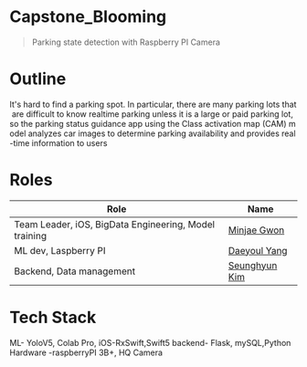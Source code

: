 # Capstone_Blooming

> Parking state detection with Raspberry PI Camera

# Outline 
 It's hard to find a parking spot. In particular, there are many parking lots that are difficult to know realtime parking unless it is a large or paid parking lot, so the parking status guidance app using the Class activation map (CAM) model analyzes car images to determine parking availability and provides real-time information to users



# Roles

| Role                  | Name      |
|---------------------|----------|
| Team Leader, iOS, BigData Engineering, Model training | [Minjae Gwon](https://github.com/gomminjae)      |
| ML dev, Laspberry PI    | [Daeyoul Yang](https://github.com/DaeYoul-Yang)      |
| Backend, Data management  | [Seunghyun Kim](https://github.com/kim-seonghyun)    |

# Tech Stack 
ML- YoloV5, Colab Pro, 
iOS-RxSwift,Swift5 
backend- Flask, mySQL,Python 
Hardware -raspberryPI 3B+, HQ Camera 
